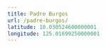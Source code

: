 ```yaml
---
title: Padre Burgos
url: /padre-burgos/
latitude: 10.030524600000001
longitude: 125.01699250000001
---
```

